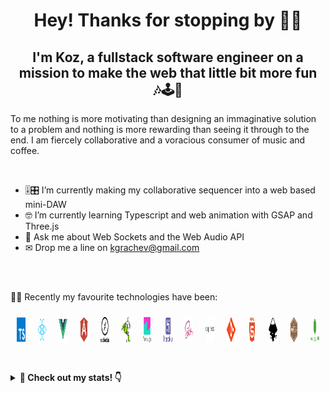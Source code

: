 <h1 align="center"> Hey! Thanks for stopping by 🙋‍♂️</h1>

<h2 align="center"> I'm Koz, a fullstack software engineer on a mission to make the web that little bit more fun
<br/>
🎶🕹👾
</h2>


<p>To me nothing is more motivating than designing an immaginative solution to a problem and nothing is more rewarding than seeing it through to the end.
I am fiercely collaborative and a voracious consumer of music and coffee.</p>
<br/>

- 🎚🎛 I’m currently making my collaborative sequencer into a web based mini-DAW
- 🤓 I’m currently learning Typescript and web animation with GSAP and Three.js
- 💬 Ask me about Web Sockets and the Web Audio API
- ✉ Drop me a line on kgrachev@gmail.com
<br/>
<br/>
<p>👨‍💻 Recently my favourite technologies have been:</p>
<div style="display:flex">
  <a style="margin:10px" href="ADDRESS_HERE" target="_blank"> <img src="./assets/typescript-plain.svg" alt="git" width="40" height="40"/> </a>
  <a style="margin:10px" href="ADDRESS_HERE" target="_blank"> <img src="./assets/react-original.svg" alt="git" width="40" height="40"/> </a>
  <a style="margin:10px" href="ADDRESS_HERE" target="_blank"> <img src="./assets/vuejs-original.svg" alt="git" width="40" height="40"/> </a>
  <a style="margin:10px" href="ADDRESS_HERE" target="_blank"> <img src="./assets/angularjs-plain.svg" alt="git" width="40" height="40"/> </a>
  <a style="margin:10px" href="ADDRESS_HERE" target="_blank"> <img src="./assets/socket_io-plain.svg" alt="git" width="40" height="40"/> </a>
  <a style="margin:10px" href="ADDRESS_HERE" target="_blank"> <img src="./assets/gsap-plain.svg" alt="git" width="40" height="40"/> </a>
  <a style="margin:10px" href="ADDRESS_HERE" target="_blank"> <img src="./assets/tone_js-original.svg" alt="git" width="40" height="40"/> </a>
  <a style="margin:10px" class="devicon" href="ADDRESS_HERE" target="_blank"> <img src="./assets/heroku-plain-wordmark.svg" alt="git" width="40" height="40"/> </a>
  <a style="margin:10px" href="ADDRESS_HERE" target="_blank"> <img src="./assets/sass-original.svg" alt="git" width="40" height="40"/> </a>
  <a style="margin:10px" href="ADDRESS_HERE" target="_blank"> <img src="./assets/express-original-wordmark.svg" alt="git" width="40" height="40"/> </a>
  <a style="margin:10px" href="ADDRESS_HERE" target="_blank"> <img src="./assets//git-plain.svg" alt="git" width="40" height="40"/> </a>
  <a style="margin:10px" href="ADDRESS_HERE" target="_blank"> <img src="./assets//html5-plain-wordmark.svg" alt="git" width="40" height="40"/> </a>
  <a style="margin:10px" href="ADDRESS_HERE" target="_blank"> <img src="./assets/inkscape-plain.svg" alt="git" width="40" height="40"/> </a>
  <a style="margin:10px" href="ADDRESS_HERE" target="_blank"> <img src="./assets/mocha-plain.svg" alt="git" width="40" height="40"/> </a>
  <a style="margin:10px" href="ADDRESS_HERE" target="_blank"> <img src="./assets/mongodb-plain-wordmark.svg" alt="git" width="40" height="40"/> </a>
</div>
<br/>
<br/>
<details>
  <summary><b> 👀 Check out my stats! 👇</b></summary>
<br />
<img height="180em" src="https://github-readme-stats.vercel.app/api?username=bobik808&show_icons=true&theme=vue&show_icons=true&hide_border=true&&count_private=true&include_all_commits=true" />
<br />
<img height="180em" src="https://github-readme-stats.vercel.app/api/top-langs/?username=bobik808&theme=vue&show_icons=true&hide_border=true&layout=compact&langs_count=8"/>
<!-- </div> -->
</details>
